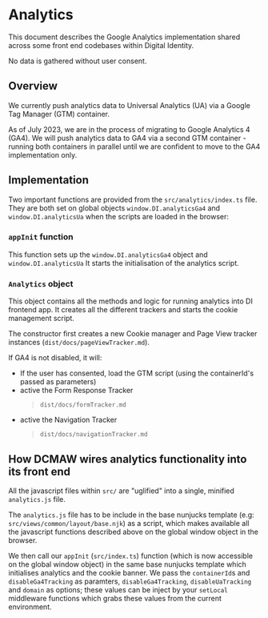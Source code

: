 # Analytics

This document describes the Google Analytics implementation shared across some front end codebases within Digital
Identity.

No data is gathered without user consent.

## Overview

We currently push analytics data to Universal Analytics (UA) via a Google Tag Manager (GTM) container.

As of July 2023, we are in the process of migrating to Google Analytics 4 (GA4). We will push analytics data to
GA4 via a second GTM container - running both containers in parallel until we are confident to move to the GA4
implementation only.

## Implementation

Two important functions are provided from the `src/analytics/index.ts` file. They are both set on global objects `window.DI.analyticsGa4`
and `window.DI.analyticsUa` when the scripts are loaded in the browser:

### `appInit` function

This function sets up the `window.DI.analyticsGa4` object and `window.DI.analyticsUa`
It starts the initialisation of the analytics script.

### `Analytics` object

This object contains all the methods and logic for running analytics into DI frontend app.
It creates all the different trackers and starts the cookie management script.

The constructor first creates a new Cookie manager and Page View tracker instances (`dist/docs/pageViewTracker.md`).

If GA4 is not disabled, it will:

- If the user has consented, load the GTM script (using the containerId's passed as parameters)
- active the Form Response Tracker
  > `dist/docs/formTracker.md`
- active the Navigation Tracker
  > `dist/docs/navigationTracker.md`

## How DCMAW wires analytics functionality into its front end

All the javascript files within `src/` are "uglified" into a single, minified `analytics.js` file.

The `analytics.js` file has to be include in the base nunjucks template (e.g: `src/views/common/layout/base.njk`) as a script,
which makes available all the javascript functions described above on the global window object in the browser.

We then call our `appInit` (`src/index.ts`) function (which is now accessible on the global window
object) in the same base nunjucks template which initialises analytics and the cookie banner. We pass the `containerId`s and `disableGa4Tracking` as paramters, `disableGa4Tracking`, `disableUaTracking` and `domain` as options;
these values can be inject by your `setLocal` middleware functions which grabs these values from the current environment.
